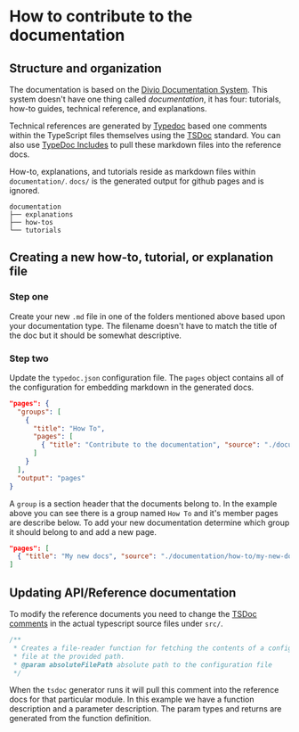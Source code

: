 # How to contribute to the documentation

## Structure and organization

The documentation is based on the [Divio Documentation System](https://documentation.divio.com/). This system doesn't have one thing called _documentation_, it has four: tutorials, how-to guides, technical reference, and explanations.

Technical references are generated by [Typedoc](https://github.com/TypeStrong/typedoc) based one comments within the TypeScript files themselves using the [TSDoc](https://github.com/microsoft/tsdoc) standard. You can also use [TypeDoc Includes](https://typedoc.org/guides/options/#includes) to pull these markdown files into the reference docs.

How-to, explanations, and tutorials reside as markdown files within `documentation/`. `docs/` is the generated output for github pages and is ignored.

```text
documentation
├── explanations
├── how-tos
└── tutorials
```

## Creating a new how-to, tutorial, or explanation file

### Step one

Create your new `.md` file in one of the folders mentioned above based upon your documentation type. The filename doesn't have to match the title of the doc but it should be somewhat descriptive.

### Step two

Update the `typedoc.json` configuration file. The `pages` object contains all of the configuration for embedding markdown in the generated docs.

```json
"pages": {
  "groups": [
    {
      "title": "How To",
      "pages": [
        { "title": "Contribute to the documentation", "source": "./documentation/how-to/contribute-to-docs.md" }
      ]
    }
  ],
  "output": "pages"
}
```

A `group` is a section header that the documents belong to. In the example above you can see there is a group named `How To` and it's member pages are describe below. To add your new documentation determine which group it should belong to and add a new page.

```json
"pages": [
  { "title": "My new docs", "source": "./documentation/how-to/my-new-docs.md" }
]
```

## Updating API/Reference documentation

To modify the reference documents you need to change the [TSDoc comments](https://github.com/microsoft/tsdoc) in the actual typescript source files under `src/`.

```typescript
/**
 * Creates a file-reader function for fetching the contents of a config 
 * file at the provided path.
 * @param absoluteFilePath absolute path to the configuration file
 */
```

When the `tsdoc` generator runs it will pull this comment into the reference docs for that particular module. In this example we have a function description and a parameter description. The param types and returns are generated from the function definition.
